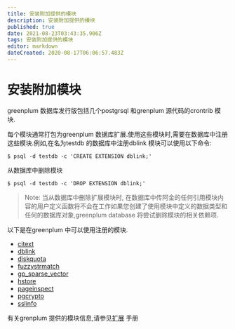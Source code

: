 ```yaml
---
title: 安装附加提供的模块
description: 安装附加提供的模块
published: true
date: 2021-08-23T03:43:35.906Z
tags: 安装附加提供的模块
editor: markdown
dateCreated: 2020-08-17T06:06:57.483Z
---
```


# 安装附加模块
greenplum 数据库发行版包括几个postgrsql 和grenplum 源代码的crontrib 模块.

每个模块通常打包为greenplum 数据库扩展.使用这些模块时,需要在数据库中注册这些模块.例如,在名为testdb 的数据库中注册dblink 模块可以使用以下命令:

```
$ psql -d testdb -c 'CREATE EXTENSION dblink;'
```
从数据库中删除模块
```
$ psql -d testdb -c 'DROP EXTENSION dblink;'
```
> Note: 当从数据库中删除扩展模块时, 在数据库中传阿金的任何引用模块内容的用户定义函数将不会在工作如果您创建了使用模块中定义的数据类型和任何的数据库对象,greenplum database 将尝试删除模块的相关依赖项.

以下是在greenplum 中可以使用注册的模块.

- [citext](/zh/greenplum/参考文档/扩展/citext)
- [dblink](/zh/greenplum/参考文档/扩展/dblink)
- [diskquota](/zh/greenplum/参考文档/扩展/diskquota)
- [fuzzystrmatch](/zh/greenplum/参考文档/扩展/fuzzystrmatch)
- [gp_sparse_vector](/zh/greenplum/参考文档/扩展/gp_sparse_vector)
- [hstore](/zh/greenplum/参考文档/扩展/hstore)
- [pageinspect](/zh/greenplum/参考文档/扩展/pageinspect)
- [pgcrypto](/zh/greenplum/参考文档/扩展/pgcrypto)
- [sslinfo](/zh/greenplum/参考文档/扩展/sslinfo)

有关grenplum 提供的模块信息,请参见[扩展](/zh/greenplum/参考文档/扩展) 手册